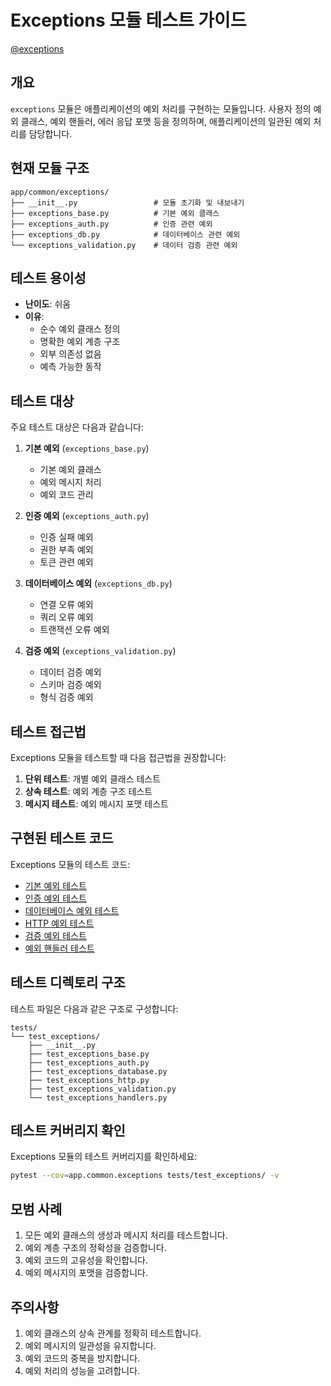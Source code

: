 # Exceptions 모듈 테스트 가이드

[@exceptions](/fastapi_template/app/common/exceptions)

## 개요

`exceptions` 모듈은 애플리케이션의 예외 처리를 구현하는 모듈입니다. 사용자 정의 예외 클래스, 예외 핸들러, 에러 응답 포맷 등을 정의하며, 애플리케이션의 일관된 예외 처리를 담당합니다.

## 현재 모듈 구조

```
app/common/exceptions/
├── __init__.py                 # 모듈 초기화 및 내보내기
├── exceptions_base.py          # 기본 예외 클래스
├── exceptions_auth.py          # 인증 관련 예외
├── exceptions_db.py            # 데이터베이스 관련 예외
└── exceptions_validation.py    # 데이터 검증 관련 예외
```

## 테스트 용이성

- **난이도**: 쉬움
- **이유**:
  - 순수 예외 클래스 정의
  - 명확한 예외 계층 구조
  - 외부 의존성 없음
  - 예측 가능한 동작

## 테스트 대상

주요 테스트 대상은 다음과 같습니다:

1. **기본 예외** (`exceptions_base.py`)
   - 기본 예외 클래스
   - 예외 메시지 처리
   - 예외 코드 관리

2. **인증 예외** (`exceptions_auth.py`)
   - 인증 실패 예외
   - 권한 부족 예외
   - 토큰 관련 예외

3. **데이터베이스 예외** (`exceptions_db.py`)
   - 연결 오류 예외
   - 쿼리 오류 예외
   - 트랜잭션 오류 예외

4. **검증 예외** (`exceptions_validation.py`)
   - 데이터 검증 예외
   - 스키마 검증 예외
   - 형식 검증 예외

## 테스트 접근법

Exceptions 모듈을 테스트할 때 다음 접근법을 권장합니다:

1. **단위 테스트**: 개별 예외 클래스 테스트
2. **상속 테스트**: 예외 계층 구조 테스트
3. **메시지 테스트**: 예외 메시지 포맷 테스트

## 구현된 테스트 코드

Exceptions 모듈의 테스트 코드:

- [기본 예외 테스트](/fastapi_template/tests/test_exceptions/test_exceptions_base.py)
- [인증 예외 테스트](/fastapi_template/tests/test_exceptions/test_exceptions_auth.py)
- [데이터베이스 예외 테스트](/fastapi_template/tests/test_exceptions/test_exceptions_database.py)
- [HTTP 예외 테스트](/fastapi_template/tests/test_exceptions/test_exceptions_http.py)
- [검증 예외 테스트](/fastapi_template/tests/test_exceptions/test_exceptions_validation.py)
- [예외 핸들러 테스트](/fastapi_template/tests/test_exceptions/test_exceptions_handlers.py)

## 테스트 디렉토리 구조

테스트 파일은 다음과 같은 구조로 구성합니다:

```
tests/
└── test_exceptions/
    ├── __init__.py
    ├── test_exceptions_base.py
    ├── test_exceptions_auth.py
    ├── test_exceptions_database.py
    ├── test_exceptions_http.py
    ├── test_exceptions_validation.py
    └── test_exceptions_handlers.py
```

## 테스트 커버리지 확인

Exceptions 모듈의 테스트 커버리지를 확인하세요:

```bash
pytest --cov=app.common.exceptions tests/test_exceptions/ -v
```

## 모범 사례

1. 모든 예외 클래스의 생성과 메시지 처리를 테스트합니다.
2. 예외 계층 구조의 정확성을 검증합니다.
3. 예외 코드의 고유성을 확인합니다.
4. 예외 메시지의 포맷을 검증합니다.

## 주의사항

1. 예외 클래스의 상속 관계를 정확히 테스트합니다.
2. 예외 메시지의 일관성을 유지합니다.
3. 예외 코드의 중복을 방지합니다.
4. 예외 처리의 성능을 고려합니다.
